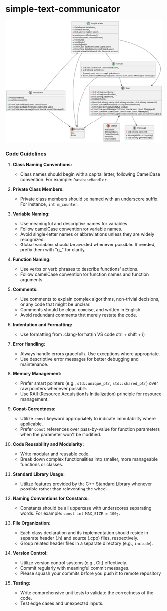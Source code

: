 # simple-text-communicator
![Diagram UML](/res/diagram_uml)

### Code Guidelines

1. **Class Naming Conventions:**
   - Class names should begin with a capital letter, following CamelCase convention. For example: `DatabaseHandler`.

2. **Private Class Members:**
   - Private class members should be named with an underscore suffix. For instance, `int m_counter`.

3. **Variable Naming:**
   - Use meaningful and descriptive names for variables.
   - Follow camelCase convention for variable names.
   - Avoid single-letter names or abbreviations unless they are widely recognized.
   - Global variables should be avoided whenever possible. If needed, prefix them with "g_" for clarity.

4. **Function Naming:**
   - Use verbs or verb phrases to describe functions' actions.
   - Follow camelCase convention for function names and function arguments

5. **Comments:**
   - Use comments to explain complex algorithms, non-trivial decisions, or any code that might be unclear.
   - Comments should be clear, concise, and written in English.
   - Avoid redundant comments that merely restate the code.

6. **Indentation and Formatting:**
   - Use formatting from .clang-format(in VS code ctrl + shift + i)

7. **Error Handling:**
   - Always handle errors gracefully. Use exceptions where appropriate.
   - Use descriptive error messages for better debugging and maintenance.

8. **Memory Management:**
   - Prefer smart pointers (e.g., `std::unique_ptr`, `std::shared_ptr`) over raw pointers whenever possible.
   - Use RAII (Resource Acquisition Is Initialization) principle for resource management.

9. **Const-Correctness:**
   - Utilize `const` keyword appropriately to indicate immutability where applicable.
   - Prefer `const` references over pass-by-value for function parameters when the parameter won't be modified.

10. **Code Reusability and Modularity:**
    - Write modular and reusable code.
    - Break down complex functionalities into smaller, more manageable functions or classes.

11. **Standard Library Usage:**
    - Utilize features provided by the C++ Standard Library whenever possible rather than reinventing the wheel.

12. **Naming Conventions for Constants:**
    - Constants should be all uppercase with underscores separating words. For example: `const int MAX_SIZE = 100;`.

13. **File Organization:**
    - Each class declaration and its implementation should reside in separate header (.h) and source (.cpp) files, respectively.
    - Group related header files in a separate directory (e.g., `include`).

14. **Version Control:**
    - Utilize version control systems (e.g., Git) effectively.
    - Commit regularly with meaningful commit messages.
    - Please squash your commits before you push it to remote repository

15. **Testing:**
    - Write comprehensive unit tests to validate the correctness of the code.
    - Test edge cases and unexpected inputs.
